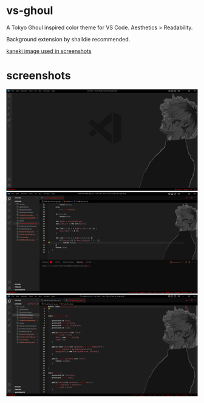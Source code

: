 # vs-ghoul
 A Tokyo Ghoul inspired color theme for VS Code. Aesthetics > Readability.
 
 Background extension by shalldie recommended.
 
 <a href="https://i.imgur.com/O7EDL38.png">kaneki image used in screenshots</a>

# screenshots
![](https://raw.githubusercontent.com/NathanInbar/vs-ghoul/main/vs-ghoul-1.png?token=GHSAT0AAAAAABWMLYPUZJLOU24AUDTPM7EWYWIVKMQ)
![](https://raw.githubusercontent.com/NathanInbar/vs-ghoul/main/vs-ghoul-2.png?token=GHSAT0AAAAAABWMLYPVFL4CO7DE6G3IJD46YWIVLAQ)
![](https://raw.githubusercontent.com/NathanInbar/vs-ghoul/main/vs-ghoul-3.png?token=GHSAT0AAAAAABWMLYPUYMOEZ4WLCJGLSKW4YWIVLLQ)
